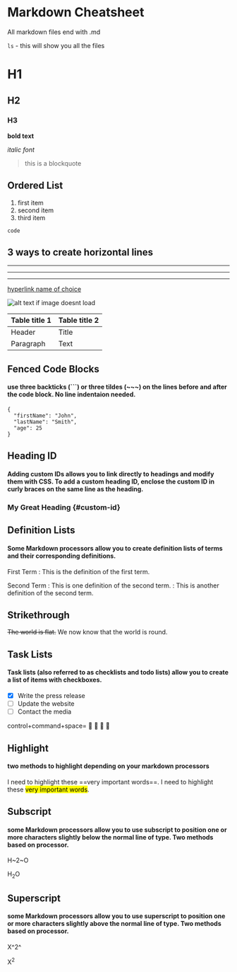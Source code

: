 # Markdown Cheatsheet
All markdown files end with .md

`ls` - this will show you all the files

# H1 
## H2
### H3

**bold text**

*italic font*

> this is a blockquote

## Ordered List
1. first item
2. second item
3. third item

`code`

## 3 ways to create horizontal lines
***
---
____

[hyperlink name of choice](https://www.example.com)

![alt text if image doesnt load ](image.jpg)

| Table title 1 | Table title 2 |
| ----------- | ----------- |
| Header | Title |
| Paragraph | Text |

## Fenced Code Blocks
####  use three backticks (```) or three tildes (~~~) on the lines before and after the code block. No line indentaion needed.
```
{
  "firstName": "John",
  "lastName": "Smith",
  "age": 25
}
```

[^1]: This is the footnote.

## Heading ID

#### Adding custom IDs allows you to link directly to headings and modify them with CSS. To add a custom heading ID, enclose the custom ID in curly braces on the same line as the heading.
### My Great Heading {#custom-id}

## Definition Lists
#### Some Markdown processors allow you to create definition lists of terms and their corresponding definitions.

First Term
: This is the definition of the first term.

Second Term
: This is one definition of the second term.
: This is another definition of the second term.

## Strikethrough
~~The world is flat.~~ We now know that the world is round.

## Task Lists
#### Task lists (also referred to as checklists and todo lists) allow you to create a list of items with checkboxes.
- [x] Write the press release
- [ ] Update the website
- [ ] Contact the media

control+command+space= 🐍 🐍 🐍 🐍

## Highlight
#### two methods to highlight depending on your markdown processors
I need to highlight these ==very important words==.
I need to highlight these <mark>very important words</mark>.

## Subscript
#### some Markdown processors allow you to use subscript to position one or more characters slightly below the normal line of type. Two methods based on processor.

H~2~O

H<sub>2</sub>O

## Superscript
#### some Markdown processors allow you to use superscript to position one or more characters slightly above the normal line of type. Two methods based on processor.
X^2^

X<sup>2</sup>